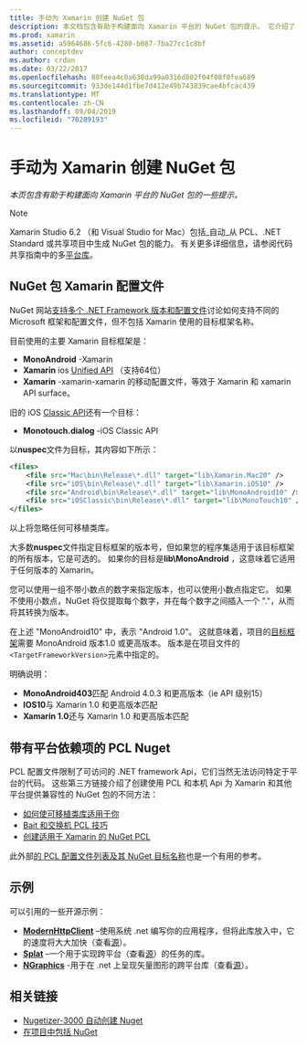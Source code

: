 ```yaml
---
title: 手动为 Xamarin 创建 NuGet 包
description: 本文档包含有助于构建面向 Xamarin 平台的 NuGet 包的提示。 它介绍了 NuGet 包 Xamarin 配置文件、带有平台依赖项的 PCL Nuget 以及指向各种开源示例的链接。
ms.prod: xamarin
ms.assetid: a5964686-5fc6-4280-b087-7ba27cc1c8bf
author: conceptdev
ms.author: crdun
ms.date: 03/22/2017
ms.openlocfilehash: 88feea4c0a638da99a0316d802f04f08f0fea689
ms.sourcegitcommit: 933de144d1fbe7d412e49b743839cae4bfcac439
ms.translationtype: MT
ms.contentlocale: zh-CN
ms.lasthandoff: 09/04/2019
ms.locfileid: "70289193"
---
```

# <a name="manually-creating-nuget-packages-for-xamarin"></a>手动为 Xamarin 创建 NuGet 包

_本页包含有助于构建面向 Xamarin 平台的 NuGet 包的一些提示。_

> [!NOTE]
> Xamarin Studio 6.2 （和 Visual Studio for Mac）包括_自动_从 PCL、.NET Standard 或共享项目中生成 NuGet 包的能力。 有关更多详细信息，请参阅代码共享指南中的多[平台库](~/cross-platform/app-fundamentals/nuget-multiplatform-libraries/index.md)。

## <a name="nuget-package-xamarin-profiles"></a>NuGet 包 Xamarin 配置文件

NuGet 网站[支持多个 .NET Framework 版本和配置文件](https://docs.nuget.org/create/enforced-package-conventions)讨论如何支持不同的 Microsoft 框架和配置文件，但不包括 Xamarin 使用的目标框架名称。

目前使用的主要 Xamarin 目标框架是：

- **MonoAndroid** -Xamarin
- **Xamarin** ios [Unified API](~/cross-platform/macios/unified/index.md) （支持64位）
- **Xamarin** -xamarin-xamarin 的移动配置文件，等效于 Xamarin 和 xamarin API surface。

旧的 iOS [Classic API](~/cross-platform/macios/unified/index.md)还有一个目标：

- **Monotouch.dialog** -iOS Classic API

以**nuspec**文件为目标，其内容如下所示：

```xml
<files>
    <file src="Mac\bin\Release\*.dll" target="lib\Xamarin.Mac20" />
    <file src="iOS\bin\Release\*.dll" target="lib\Xamarin.iOS10" />
    <file src="Android\bin\Release\*.dll" target="lib\MonoAndroid10" />
    <file src="iOSClassic\bin\Release\*.dll" target="lib\MonoTouch10" />
</files>
```

以上将忽略任何可移植类库。

大多数**nuspec**文件指定目标框架的版本号，但如果您的程序集适用于该目标框架的所有版本，它是可选的。 如果你的目标是**lib\MonoAndroid** ，这意味着它适用于任何版本的 Xamarin。

您可以使用一组不带小数点的数字来指定版本，也可以使用小数点指定它。 如果不使用小数点，NuGet 将仅提取每个数字，并在每个数字之间插入一个 "."，从而将其转换为版本。

在上述 "MonoAndroid10" 中，表示 "Android 1.0"。 这就意味着，项目的[目标框架](~/android/app-fundamentals/android-api-levels.md)需要 MonoAndroid 版本1.0 或更高版本。 版本是在项目文件的`<TargetFrameworkVersion>`元素中指定的。

明确说明：

- **MonoAndroid403**匹配 Android 4.0.3 和更高版本（ie API 级别15）
- **IOS10**与 Xamarin 1.0 和更高版本匹配
- **Xamarin 1.0**还与 Xamarin 1.0 和更高版本匹配

## <a name="pcl-nugets-with-platform-dependencies"></a>带有平台依赖项的 PCL Nuget

PCL 配置文件限制了可访问的 .NET framework Api，它们当然无法访问特定于平台的代码。 这些第三方链接介绍了创建使用 PCL 和本机 Api 为 Xamarin 和其他平台提供兼容性的 NuGet 包的不同方法：

- [如何使可移植类库适用于你](http://blogs.msdn.com/b/dsplaisted/archive/2012/08/27/how-to-make-portable-class-libraries-work-for-you.aspx)
- [Bait 和交换机 PCL 技巧](http://log.paulbetts.org/the-bait-and-switch-pcl-trick/)
- [创建适用于 Xamarin 的 NuGet PCL](http://www.jimbobbennett.io/creating-a-nuget-pcl-that-works-with-xamarin-ios/)

此外部[的 PCL 配置文件列表及其 NuGet 目标名称](http://embed.plnkr.co/03ck2dCtnJogBKHJ9EjY)也是一个有用的参考。

## <a name="examples"></a>示例

可以引用的一些开源示例：

- [**ModernHttpClient**](https://www.nuget.org/packages/modernhttpclient/) –使用系统 .net 编写你的应用程序，但将此库放入中，它的速度将大大加快（查看[源](https://github.com/paulcbetts/ModernHttpClient)）。
- [**Splat**](https://www.nuget.org/packages/Splat/) –一个用于实现跨平台（查看[源](https://github.com/paulcbetts/Splat)）的任务的库。
- [**NGraphics**](https://www.nuget.org/packages/NGraphics/) -用于在 .net 上呈现矢量图形的跨平台库（查看[源](https://github.com/praeclarum/NGraphics/blob/master/NGraphics.nuspec)）。

## <a name="related-links"></a>相关链接

- [Nugetizer-3000 自动创建 Nuget](~/cross-platform/app-fundamentals/nuget-multiplatform-libraries/index.md)       
- [在项目中包括 NuGet](https://docs.microsoft.com/visualstudio/mac/nuget-walkthrough)
